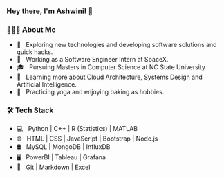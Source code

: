 ### Hey there, I'm Ashwini! 👋

<!--
**Ashnayak/Ashnayak** is a ✨ _special_ ✨ repository because its `README.md` (this file) appears on your GitHub profile.
<!-- 
Here are some ideas to get you started:

- 🔭 I’m currently working on ...
- 🌱 I’m currently learning ...
- 👯 I’m looking to collaborate on ...
- 🤔 I’m looking for help with ...
- 💬 Ask me about ...
- 📫 How to reach me: ...
- 😄 Pronouns: ...
- ⚡ Fun fact: ...
--> 
<h3> 👨🏻‍💻 About Me </h3>


- 🤔 &nbsp; Exploring new technologies and developing software solutions and quick hacks.
- 💼 &nbsp; Working as a Software Engineer Intern at SpaceX.
- 🎓 &nbsp; Pursuing Masters in Computer Science at NC State University
- 🌱 &nbsp; Learning more about Cloud Architecture, Systems Design and Artificial Intelligence.
- 👯 &nbsp; Practicing yoga and enjoying baking as hobbies.

<h3>🛠 Tech Stack</h3>

- 💻 &nbsp; Python | C++ | R (Statistics) | MATLAB
- 🌐 &nbsp; HTML | CSS | JavaScript | Bootstrap | Node.js 
- 🛢 &nbsp; MySQL | MongoDB | InfluxDB
- 🖥 &nbsp; PowerBI | Tableau | Grafana
- 🔧 &nbsp; Git | Markdown | Excel
